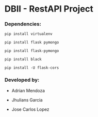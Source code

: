 # DBII - RestAPI Project 

### Dependencies:

```
pip install virtualenv

pip install flask pymongo 

pip install flask-pymongo

pip install black

pip install -U flask-cors
```
### Developed by:

- Adrian Mendoza

- Jhulians Garcia

- Jose Carlos Lopez